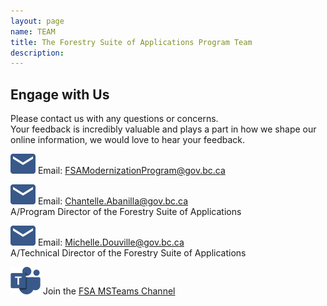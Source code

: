 ```yaml
---
layout: page
name: TEAM
title: The Forestry Suite of Applications Program Team
description: 
---
```

## Engage with Us  

Please contact us with any questions or concerns.  
Your feedback is incredibly valuable and plays a part in how we shape our online information, we would love to hear your feedback.  

![Email Us](assets/images/email.svg) Email: [FSAModernizationProgram@gov.bc.ca](mailto:fsamodernizationprogram@gov.bc.ca)

![Email Us](assets/images/email.svg) Email: [Chantelle.Abanilla@gov.bc.ca](mailto:chantelle.abanilla@gov.bc.ca)  
A/Program Director of the Forestry Suite of Applications

![Email Us](assets/images/email.svg) Email: [Michelle.Douville@gov.bc.ca](mailto:michelle.douville@gov.bc.ca)  
A/Technical Director of the Forestry Suite of Applications

![MS Teams](assets/images/ms-teams.svg) Join the [FSA MSTeams Channel](https://teams.microsoft.com/l/team/19%3ajww9e4HWJ61r3e3eDS0Yw2aBB173Bk4ZcoNFNYD80Rc1%40thread.tacv2/conversations?groupId=16e64d26-4d6f-422e-8bf1-7e7c5a33c7de&tenantId=6fdb5200-3d0d-4a8a-b036-d3685e359adc)
